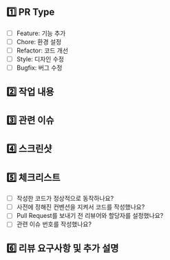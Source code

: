 ## 1️⃣ PR Type
<!-- 해당하는 유형에 "x"를 입력하세요. -->
<!-- 해당하는 타입이 없다면 생성해주세요. -->

- [ ] Feature: 기능 추가
- [ ] Chore: 환경 설정
- [ ] Refactor: 코드 개선
- [ ] Style: 디자인 수정
- [ ] Bugfix: 버그 수정

## 2️⃣ 작업 내용


## 3️⃣ 관련 이슈


## 4️⃣ 스크린샷


## 5️⃣ 체크리스트
- [ ] 작성한 코드가 정상적으로 동작하나요?
- [ ] 사전에 정해진 컨벤션을 지켜서 코드를 작성했나요?
- [ ] Pull Request를 보내기 전 리뷰어와 할당자를 설정했나요?
- [ ] 관련 이슈 번호를 작성했나요?

## 6️⃣ 리뷰 요구사항 및 추가 설명
